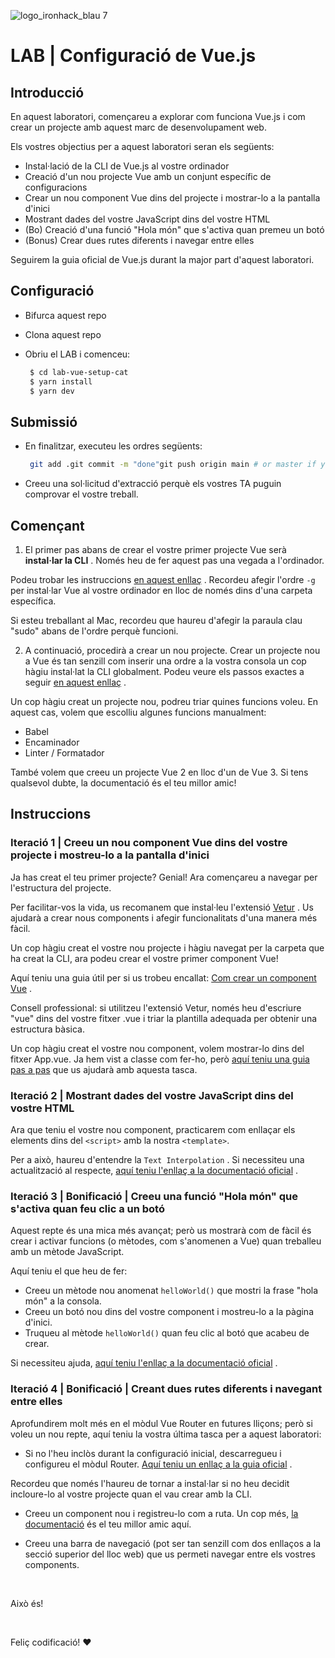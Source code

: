 ![logo_ironhack_blau 7](https://user-images.githubusercontent.com/23629340/40541063-a07a0a8a-601a-11e8-91b5-2f13e4e6b441.png)

# LAB | Configuració de Vue.js

## Introducció

En aquest laboratori, començareu a explorar com funciona Vue.js i com crear un projecte amb aquest marc de desenvolupament web.

Els vostres objectius per a aquest laboratori seran els següents:

- Instal·lació de la CLI de Vue.js al vostre ordinador
- Creació d'un nou projecte Vue amb un conjunt específic de configuracions
- Crear un nou component Vue dins del projecte i mostrar-lo a la pantalla d'inici
- Mostrant dades del vostre JavaScript dins del vostre HTML
- (Bo) Creació d'una funció "Hola món" que s'activa quan premeu un botó
- (Bonus) Crear dues rutes diferents i navegar entre elles

Seguirem la guia oficial de Vue.js durant la major part d'aquest laboratori.

## Configuració

- Bifurca aquest repo
- Clona aquest repo
- Obriu el LAB i comenceu:

  ```bash
   $ cd lab-vue-setup-cat
   $ yarn install
   $ yarn dev
  ```

## Submissió

- En finalitzar, executeu les ordres següents:

  ```bash
   git add .git commit -m "done"git push origin main # or master if you are working from a master
  ```

- Creeu una sol·licitud d'extracció perquè els vostres TA puguin comprovar el vostre treball.

## Començant

<!-- Installing the CLI -->

1. El primer pas abans de crear el vostre primer projecte Vue serà **instal·lar la CLI** . Només heu de fer aquest pas una vegada a l'ordinador.

Podeu trobar les instruccions [en aquest enllaç](https://cli.vuejs.org/guide/installation.html) . Recordeu afegir l'ordre `-g` per instal·lar Vue al vostre ordinador en lloc de només dins d'una carpeta específica.

Si esteu treballant al Mac, recordeu que haureu d'afegir la paraula clau "sudo" abans de l'ordre perquè funcioni.

<!-- ## Create a new Vue project -->

2. A continuació, procedirà a crear un nou projecte. Crear un projecte nou a Vue és tan senzill com inserir una ordre a la vostra consola un cop hàgiu instal·lat la CLI globalment. Podeu veure els passos exactes a seguir [en aquest enllaç](https://cli.vuejs.org/guide/installation.html) .

Un cop hàgiu creat un projecte nou, podreu triar quines funcions voleu. En aquest cas, volem que escolliu algunes funcions manualment:

- Babel
- Encaminador
- Linter / Formatador

També volem que creeu un projecte Vue 2 en lloc d'un de Vue 3. Si tens qualsevol dubte, la documentació és el teu millor amic!

## Instruccions

### Iteració 1 | Creeu un nou component Vue dins del vostre projecte i mostreu-lo a la pantalla d'inici

Ja has creat el teu primer projecte? Genial! Ara començareu a navegar per l'estructura del projecte.

Per facilitar-vos la vida, us recomanem que instal·leu l'extensió [Vetur](https://marketplace.visualstudio.com/items?itemName=octref.vetur) . Us ajudarà a crear nous components i afegir funcionalitats d'una manera més fàcil.

Un cop hàgiu creat el vostre nou projecte i hàgiu navegat per la carpeta que ha creat la CLI, ara podeu crear el vostre primer component Vue!

Aquí teniu una guia útil per si us trobeu encallat: [Com crear un component Vue](https://developer.mozilla.org/en-US/docs/Learn/Tools_and_testing/Client-side_JavaScript_frameworks/Vue_first_component) .

Consell professional: si utilitzeu l'extensió Vetur, només heu d'escriure "vue" dins del vostre fitxer .vue i triar la plantilla adequada per obtenir una estructura bàsica.

Un cop hàgiu creat el vostre nou component, volem mostrar-lo dins del fitxer App.vue. Ja hem vist a classe com fer-ho, però [aquí teniu una guia pas a pas](https://flaviocopes.com/vue-import-component/) que us ajudarà amb aquesta tasca.

### Iteració 2 | Mostrant dades del vostre JavaScript dins del vostre HTML

Ara que teniu el vostre nou component, practicarem com enllaçar els elements dins del `<script>` amb la nostra `<template>`.

Per a això, haureu d'entendre la `Text Interpolation` . Si necessiteu una actualització al respecte, [aquí teniu l'enllaç a la documentació oficial](https://vuejs.org/guide/essentials/template-syntax.html#text-interpolation) .

### Iteració 3 | Bonificació | Creeu una funció "Hola món" que s'activa quan feu clic a un botó

Aquest repte és una mica més avançat; però us mostrarà com de fàcil és crear i activar funcions (o mètodes, com s'anomenen a Vue) quan treballeu amb un mètode JavaScript.

Aquí teniu el que heu de fer:

- Creeu un mètode nou anomenat `helloWorld()` que mostri la frase "hola món" a la consola.
- Creeu un botó nou dins del vostre component i mostreu-lo a la pàgina d'inici.
- Truqueu al mètode `helloWorld()` quan feu clic al botó que acabeu de crear.

Si necessiteu ajuda, [aquí teniu l'enllaç a la documentació oficial](https://vuejs.org/guide/essentials/event-handling.html#inline-handlers) .

### Iteració 4 | Bonificació | Creant dues rutes diferents i navegant entre elles

Aprofundirem molt més en el mòdul Vue Router en futures lliçons; però si voleu un nou repte, aquí teniu la vostra última tasca per a aquest laboratori:

- Si no l'heu inclòs durant la configuració inicial, descarregueu i configureu el mòdul Router. [Aquí teniu un enllaç a la guia oficial](https://github.com/vuejs/router) .

Recordeu que només l'haureu de tornar a instal·lar si no heu decidit incloure-lo al vostre projecte quan el vau crear amb la CLI.

- Creeu un component nou i registreu-lo com a ruta. Un cop més, [la documentació](https://router.vuejs.org/) és el teu millor amic aquí.

- Creeu una barra de navegació (pot ser tan senzill com dos enllaços a la secció superior del lloc web) que us permeti navegar entre els vostres components.

<br/>

Això és!

<br/>

Feliç codificació! :heart:
